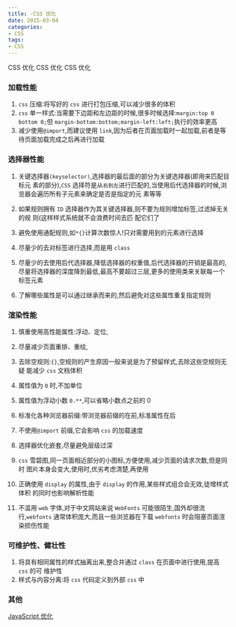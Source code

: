 ```yaml
---
title: -CSS 优化
date: 2015-03-04
categories: 
- CSS
tags:
- CSS
---
```

CSS 优化
CSS 优化
CSS 优化

<!-- more -->

### 加载性能
1. `css` 压缩:将写好的 `css` 进行打包压缩,可以减少很多的体积
2. `css` 单一样式:当需要下边距和左边距的时候,很多时候选择:`margin:top 0 bottom 0;`但 `margin-bottom:bottom;margin-left:left;`执行的效率更高
3. 减少使用`@import`,而建议使用 `link`,因为后者在页面加载时一起加载,前者是等待页面加载完成之后再进行加载


### 选择器性能
1. 关键选择器`(keyselector)`,选择器的最后面的部分为关键选择器(即用来匹配目标元 素的部分),`CSS` 选择符是从`右到左`进行匹配的,当使用后代选择器的时候,浏览器会遍历所有子元素来确定是否是指定的元 素等等

2. 如果规则拥有 `ID` 选择器作为其关键选择器,则不要为规则增加标签,过滤掉无关的规 则(这样样式系统就不会浪费时间去匹 配它们了
3. 避免使用通配规则,如`*{}`计算次数惊人!只对需要用到的元素进行选择
4. 尽量少的去对标签进行选择,而是用 `class`
5. 尽量少的去使用后代选择器,降低选择器的权重值,后代选择器的开销是最高的,尽量将选择器的深度降到最低,最高不要超过三层,更多的使用类来关联每一个标签元素
6. 了解哪些属性是可以通过继承而来的,然后避免对这些属性重复指定规则

### 渲染性能
1. 慎重使用高性能属性:浮动、定位,

2. 尽量减少页面重排、重绘,
3. 去除空规则:`{}`,空规则的产生原因一般来说是为了预留样式,去除这些空规则无疑 能减少 `css` 文档体积
4. 属性值为 `0` 时,不加单位
5. 属性值为浮动小数 `0.**`,可以省略小数点之前的 0
6. 标准化各种浏览器前缀:带浏览器前缀的在前,标准属性在后
7. 不使用`@import` 前缀,它会影响 `css` 的加载速度
8. 选择器优化嵌套,尽量避免层级过深
9. `css` 雪碧图,同一页面相近部分的小图标,方便使用,减少页面的请求次数,但是同时 图片本身会变大,使用时,优劣考虑清楚,再使用
10. 正确使用 `display` 的属性,由于 `display` 的作用,某些样式组合会无效,徒增样式体积 的同时也影响解析性能
11. 不滥用 `web` 字体,对于中文网站来说 `WebFonts` 可能很陌生,国外却很流行,`webfonts` 通常体积庞大,而且一些浏览器在下载 `webfonts` 时会阻塞页面渲染损伤性能


### 可维护性、健壮性
1. 将具有相同属性的样式抽离出来,整合并通过 `class` 在页面中进行使用,提高 `css` 的可 维护性
2. 样式与内容分离:将 `css` 代码定义到外部 `css` 中




### 其他

[JavaScript 优化](../../JavaScript/z_JavaScript_优化/ "JavaScript 优化")























